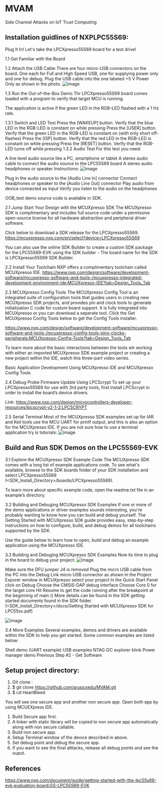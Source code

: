 # MVAM
Side Channel Attacks on IoT Trust Computing

## Installation guidlines of NXPLPC55S69: 

Plug It In!
Let's take the LPCXpresso55S69 board for a test drive! 

1.1 Get Familiar with the Board

1.2 Attach the USB Cable
There are four micro-USB connectors on the board. One each for Full and High Speed USB, one for supplying power only and one for debug. Plug the USB cable into the one labeled +5 V Power Only as shown in the photo.
![image](https://user-images.githubusercontent.com/10251226/145046330-e6a343d8-03b7-4e1c-b9c4-3e80cc93073c.png)


1.3 Run the Out-of-the-Box Demo
Thr LPCXpresso55S69 board comes loaded with a program to verify that target MCU is running.

The application is active if the green LED in the RGB-LED flashed with a 1 Hz rate.

1.3.1 Switch and LED Test
Press the [WAKEUP] button. Verify that the blue LED in the RGB-LED is constant on while pressing
Press the [USER] button. Verify that the green LED in the RGB-LED is constant on (with only short off-flashes)
Press the [ISP] button. Verify that the red LED in the RGB-LED is constant on while pressing
Press the [RESET] button. Verify that the RGB-LED turns off while pressing
1.3.2 Audio Test
For this test you need:

A line level audio source like a PC, smartphone or tablet
A stereo audio cable to connect the audio source to the LPC55S69 board
A stereo audio headphones or speaker
Instructions:
![image](https://user-images.githubusercontent.com/10251226/145046388-0f7bdd5d-9e2c-4985-8106-1517e5ccf67e.png)

Plug in the audio source to the [Audio Line In] connector
Connect headphones or speaker to the [Audio Line Out] connector
Play audio from device connected as input
Verify you listen to the audio on the headphones

OOB_test demo source code is available in SDK.


2.1 Jump Start Your Design with the MCUXpresso SDK
The MCUXpresso SDK is complimentary and includes full source code under a permissive open-source license for all hardware abstraction and peripheral driver software.

Click below to download a SDK release for the LPCXpresso55S69.
https://mcuxpresso.nxp.com/en/select?device=LPCXpresso55S69


You can also use the online SDK Builder to create a custom SDK package for the LPC55S69-EVK using the SDK builder - The board name for the SDK is LPCXpresso55S69 SDK Builder.

2.2 Install Your Toolchain
NXP offers a complimentary toolchain called MCUXpresso IDE.
https://www.nxp.com/design/software/development-software/mcuxpresso-software-and-tools-/mcuxpresso-integrated-development-environment-ide:MCUXpresso-IDE?tab=Design_Tools_Tab


2.3 MCUXpresso Config Tools
The MCUXpresso Config Tool is an integrated suite of configuration tools that guides users in creating new MCUXpresso SDK projects, and provides pin and clock tools to generate initialization C code for custom board support. It is fully integrated into MCUXpresso or you can download a seperate tool. Click the Get MCUXpresso Config Tools below to get the Config Tools installer.

https://www.nxp.com/design/software/development-software/mcuxpresso-software-and-tools-/mcuxpresso-config-tools-pins-clocks-peripherals:MCUXpresso-Config-Tools?tab=Design_Tools_Tab

To learn more about the basic interactions between the tools wh working with either an imported MCUXpresso SDK example project or creating a new project within the IDE, watch this three-part video series.

Basic Application Development Using MCUXpresso IDE and MCUXpresso Config Tools

2.4 Debug Probe Firmware Update Using LPCScrypt
To set up your LPCXpresso55S69 for use with 3rd party tools, first install LPCScrypt in order to install the board’s device drivers.

Link: https://www.nxp.com/design/microcontrollers-developer-resources/lpcscrypt-v2-1-2:LPCSCRYPT


2.5 Serial Terminal
Most of the MCUXpresso SDK examples set up for IAR and Keil tools use the MCU UART for printf output, and this is also an option for the MCUXpresso IDE. If you are not sure how to use a terminal application try is tutorials:
![image](https://user-images.githubusercontent.com/10251226/145047137-bbf61a42-700b-4e36-91a4-023104216695.png)


## Build and Run SDK Demos on the LPC55S69-EVK

3.1 Explore the MCUXpresso SDK Example Code
The MCUXpresso SDK comes with a long list of example applications code. To see what's available, browse to the SDK boards folder of your SDK installation and select LPCXpresso55S69 (<SDK_Install_Directory>/boards/LPCXpresso55S69).

To learn more about specific example code, open the readme.txt file in an example’s directory.

3.2 Building and Debuging MCUXpresso SDK Examples
If one or more of the demo applications or driver examples sounds interesting, you're probably wanting to know how you can build and debug yourself. The Getting Started with MCUXpresso SDK guide provides easy, step-by-step instructions on how to configure, build, and debug demos for all toolchains supported by the SDK.

Use the guide below to learn how to open, build and debug an example application using the MCUXpresso IDE.


 
3.3 Building and Debuging MCUXpresso SDK Examples
Now its time to plug in the board to debug your project:
![image](https://user-images.githubusercontent.com/10251226/145047568-564cf22e-cf2b-4385-abb5-175dfd498550.png)

Make sure the DFU jumper J4 is removed
Plug the micro USB cable from the PC into the Debug Link micro USB connector as shown
In the Project Exporer window in MCUXpresso select your project
In the Quick Start Panel click on Debug
Choose the CMSIS-DAP debug interface
Choose Core 0 for the target core
Hit Resume to get the code running after the breakpoint at the beginning of main ()
More details can be found in the SDK getting started documents found in the SDK folder.
(<SDK_Install_Directory>/docs/Getting Started with MCUXpresso SDK for LPC55xx.pdf)

![image](https://user-images.githubusercontent.com/10251226/145047605-d7460b43-4bf7-452d-b07a-e99d4dd31841.png)

3.4 More Examples
Several examples, demos and drivers are available within the SDK to help you get started. Some common examples are listed below:

Shell demo (UART example)
USB examples
NTAG I2C explorer blink
Power manager demo
Previous
Step #2 - Get Software



## Setup project directory:
1. Git clone :
2. $ git clone https://github.com/arupcsedu/MVAM.git
3. $ cd HeartBleed

You will see one  secure app and another non secure app. Open both app by using MCUEXpress IDE.
1. Build Secure app first.
2. A linker with static library will be copied to non secure app automatically along with non secure callable.
3. Build non secure app.
4. Setup Terminal window of the device described in above.
5. Set debug point and debug the secure app.
6. If you want to see the final atttacks, release all debug points and see the ouput.

## References
https://www.nxp.com/document/guide/getting-started-with-the-lpc55s69-evk-evaluation-board:GS-LPC55S69-EVK
